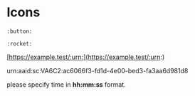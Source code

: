 # Icons

`:button:`

```
:rocket:
```

[https://example.test/:urn:](https://example.test/:urn:)

urn:aaid:sc:VA6C2:ac6066f3-fd1d-4e00-bed3-fa3aa6d981d8

please specify time in **hh:mm:ss** format.
